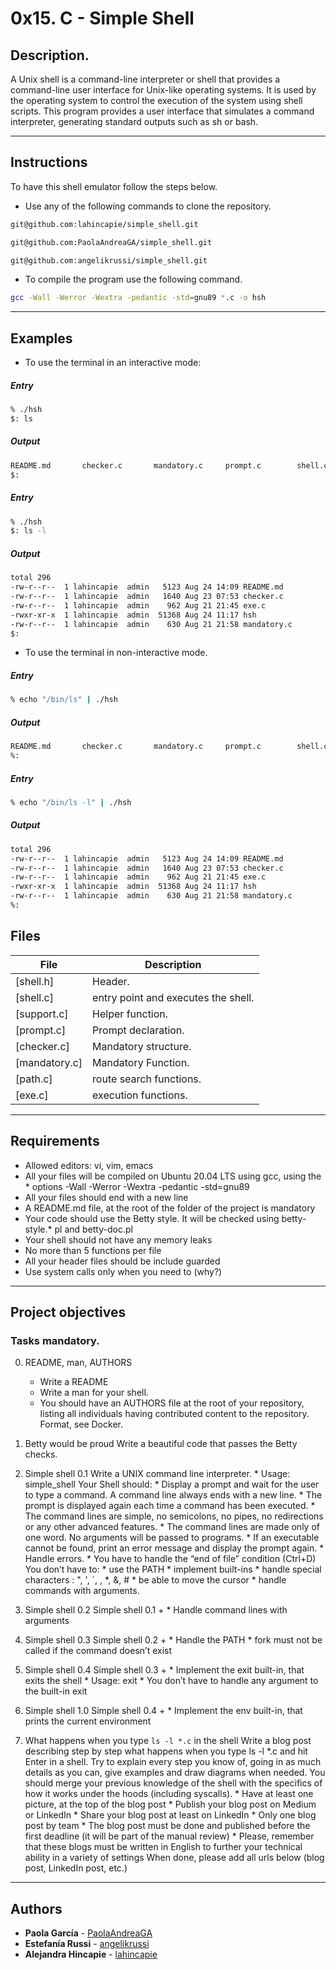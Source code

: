 # 0x15. C - Simple Shell

## Description.
A Unix shell is a command-line interpreter or shell that provides a command-line
user interface for Unix-like operating systems. It is used by the operating
system to control the execution of the system using shell scripts.
This program provides a user interface that simulates a command interpreter,
generating standard outputs such as sh or bash.

---
## Instructions

To have this shell emulator follow the steps below.

* Use any of the following commands to clone the repository.
```sh
git@github.com:lahincapie/simple_shell.git
```
```sh
git@github.com:PaolaAndreaGA/simple_shell.git
```
```sh
git@github.com:angelikrussi/simple_shell.git
```

* To compile the program use the following command.
```sh
gcc -Wall -Werror -Wextra -pedantic -std=gnu89 *.c -o hsh
```
---

## Examples

* To use the terminal in an interactive mode:

##### Entry
```sh
% ./hsh
$: ls
```
##### Output
```sh
README.md		checker.c		mandatory.c		prompt.c		shell.c
$:
```
##### Entry
```sh
% ./hsh
$: ls -l
```
##### Output
```sh
total 296
-rw-r--r--  1 lahincapie  admin   5123 Aug 24 14:09 README.md
-rw-r--r--  1 lahincapie  admin   1640 Aug 23 07:53 checker.c
-rw-r--r--  1 lahincapie  admin    962 Aug 21 21:45 exe.c
-rwxr-xr-x  1 lahincapie  admin  51368 Aug 24 11:17 hsh
-rw-r--r--  1 lahincapie  admin    630 Aug 21 21:58 mandatory.c
$:
```

* To use the terminal in non-interactive mode.

##### Entry
```sh
% echo "/bin/ls" | ./hsh
```

##### Output
```sh
README.md		checker.c		mandatory.c		prompt.c		shell.c
%:
```
##### Entry
```sh
% echo "/bin/ls -l" | ./hsh
```

##### Output
```sh
total 296
-rw-r--r--  1 lahincapie  admin   5123 Aug 24 14:09 README.md
-rw-r--r--  1 lahincapie  admin   1640 Aug 23 07:53 checker.c
-rw-r--r--  1 lahincapie  admin    962 Aug 21 21:45 exe.c
-rwxr-xr-x  1 lahincapie  admin  51368 Aug 24 11:17 hsh
-rw-r--r--  1 lahincapie  admin    630 Aug 21 21:58 mandatory.c
%:
```

## Files

File | Description
---|---
[shell.h] | Header.
[shell.c] | entry point and executes the shell.
[support.c] | Helper function.
[prompt.c] | Prompt declaration.
[checker.c] | Mandatory structure.
[mandatory.c] | Mandatory Function.
[path.c] | route search functions.
[exe.c] | execution functions.

---

## Requirements

* Allowed editors: vi, vim, emacs
* All your files will be compiled on Ubuntu 20.04 LTS using gcc, using the * options -Wall -Werror -Wextra -pedantic -std=gnu89
* All your files should end with a new line
* A README.md file, at the root of the folder of the project is mandatory
* Your code should use the Betty style. It will be checked using betty-style.* pl and betty-doc.pl
* Your shell should not have any memory leaks
* No more than 5 functions per file
* All your header files should be include guarded
* Use system calls only when you need to (why?)

---
## Project objectives
### Tasks mandatory.

0. README, man, AUTHORS
    * Write a README
    * Write a man for your shell.
    * You should have an AUTHORS file at the root of your repository, listing
    all individuals having contributed content to the repository. Format,
    see Docker.

1. Betty would be proud
    Write a beautiful code that passes the Betty checks.

2. Simple shell 0.1
    Write a UNIX command line interpreter.
        * Usage: simple_shell
    Your Shell should:
        * Display a prompt and wait for the user to type a command. A command
	line always ends with a new line.
        * The prompt is displayed again each time a command has been executed.
        * The command lines are simple, no semicolons, no pipes, no redirections
	or any other advanced features.
        * The command lines are made only of one word. No arguments will be
	passed to programs.
        * If an executable cannot be found, print an error message and display
	the prompt again.
        * Handle errors.
        * You have to handle the “end of file” condition (Ctrl+D)
    You don’t have to:
        * use the PATH
        * implement built-ins
        * handle special characters : ", ', `, \, *, &, #
        * be able to move the cursor
        * handle commands with arguments.

3. Simple shell 0.2
    Simple shell 0.1 +
        * Handle command lines with arguments

4. Simple shell 0.3
    Simple shell 0.2 +
        * Handle the PATH
        * fork must not be called if the command doesn’t exist

5. Simple shell 0.4
    Simple shell 0.3 +
        * Implement the exit built-in, that exits the shell
        * Usage: exit
        * You don’t have to handle any argument to the built-in exit

6. Simple shell 1.0
    Simple shell 0.4 +
        * Implement the env built-in, that prints the current environment

7. What happens when you type `ls -l *.c` in the shell
    Write a blog post describing step by step what happens when you type ls -l
 *.c and hit Enter in a shell. Try to explain every step you know of, going in
as much details as you can, give examples and draw diagrams when needed. You
 should merge your previous knowledge of the shell with the specifics of how it
 works under the hoods (including syscalls).
        * Have at least one picture, at the top of the blog post
        * Publish your blog post on Medium or LinkedIn
        * Share your blog post at least on LinkedIn
        * Only one blog post by team
        * The blog post must be done and published before the first deadline
 (it will be part of the manual review)
        * Please, remember that these blogs must be written in English to
 further your technical ability in a variety of settings
    When done, please add all urls below (blog post, LinkedIn post, etc.)

---
## Authors
* **Paola García** - [PaolaAndreaGA](https://github.com/PaolaAndreaGA)
* **Estefanía Russi** - [angelikrussi](https://github.com/angelikrussi)
* **Alejandra Hincapie** - [lahincapie](https://github.com/lahincapie)